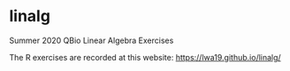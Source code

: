 # linalg
Summer 2020 QBio Linear Algebra Exercises

The R exercises are recorded at this website: https://lwa19.github.io/linalg/
